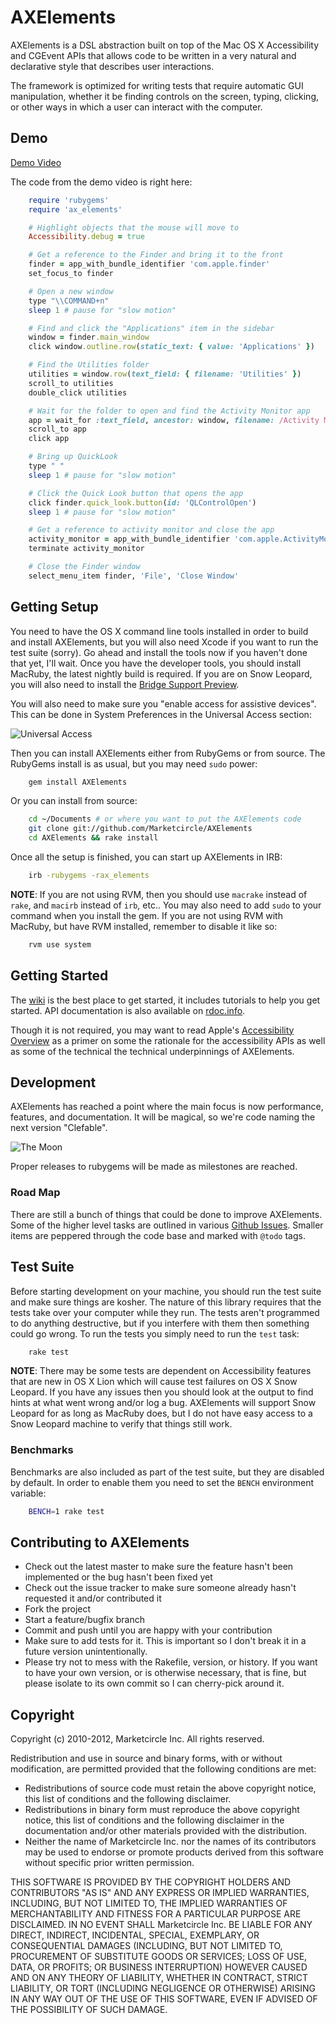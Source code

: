 # AXElements

AXElements is a DSL abstraction built on top of the Mac OS X
Accessibility and CGEvent APIs that allows code to be written in a
very natural and declarative style that describes user interactions.

The framework is optimized for writing tests that require automatic
GUI manipulation, whether it be finding controls on the screen,
typing, clicking, or other ways in which a user can interact with the
computer.


## Demo

[Demo Video](http://www.youtube.com/watch?v=G9O5wzb7oTY)

The code from the demo video is right here:

```ruby
    require 'rubygems'
    require 'ax_elements'

    # Highlight objects that the mouse will move to
    Accessibility.debug = true

    # Get a reference to the Finder and bring it to the front
    finder = app_with_bundle_identifier 'com.apple.finder'
    set_focus_to finder

    # Open a new window
    type "\\COMMAND+n"
    sleep 1 # pause for "slow motion"

    # Find and click the "Applications" item in the sidebar
    window = finder.main_window
    click window.outline.row(static_text: { value: 'Applications' })

    # Find the Utilities folder
    utilities = window.row(text_field: { filename: 'Utilities' })
    scroll_to utilities
    double_click utilities

    # Wait for the folder to open and find the Activity Monitor app
    app = wait_for :text_field, ancestor: window, filename: /Activity Monitor/
    scroll_to app
    click app

    # Bring up QuickLook
    type " "
    sleep 1 # pause for "slow motion"

    # Click the Quick Look button that opens the app
    click finder.quick_look.button(id: 'QLControlOpen')
    sleep 1 # pause for "slow motion"

    # Get a reference to activity monitor and close the app
    activity_monitor = app_with_bundle_identifier 'com.apple.ActivityMonitor'
    terminate activity_monitor

    # Close the Finder window
    select_menu_item finder, 'File', 'Close Window'
```


## Getting Setup

You need to have the OS X command line tools installed in order to
build and install AXElements, but you will also need Xcode if you want
to run the test suite (sorry). Go ahead and install the tools now if you
haven't done that yet, I'll wait. Once you have the developer tools,
you should install MacRuby, the latest nightly build is required. If you
are on Snow Leopard, you will also need to install the
[Bridge Support Preview](http://www.macruby.org/blog/2010/10/08/bridgesupport-preview.html).

You will also need to make sure you "enable access for assistive devices".
This can be done in System Preferences in the Universal Access section:

![Universal Access](http://ferrous26.com/images/enable_accessibility.png)

Then you can install AXElements either from RubyGems or from source. The
RubyGems install is as usual, but you may need `sudo` power:

```bash
    gem install AXElements
```

Or you can install from source:

```bash
    cd ~/Documents # or where you want to put the AXElements code
    git clone git://github.com/Marketcircle/AXElements
    cd AXElements && rake install
```

Once all the setup is finished, you can start up AXElements in IRB:

```bash
    irb -rubygems -rax_elements
```

__NOTE__: If you are not using RVM, then you should use `macrake`
instead of `rake`, and `macirb` instead of `irb`, etc.. You may also
need to add `sudo` to your command when you install the gem. If you
are not using RVM with MacRuby, but have RVM installed, remember to
disable it like so:

```bash
    rvm use system
```


## Getting Started

The [wiki](http://github.com/Marketcircle/AXElements/wiki)
is the best place to get started, it includes tutorials to help you get
started. API documentation is also available on
[rdoc.info](http://rdoc.info/gems/AXElements/frames).

Though it is not required, you may want to read Apple's
[Accessibility Overview](http://developer.apple.com/library/mac/#documentation/Accessibility/Conceptual/AccessibilityMacOSX/OSXAXModel/OSXAXmodel.html)
as a primer on some the rationale for the accessibility APIs as well
as some of the technical the technical underpinnings of AXElements.


## Development

AXElements has reached a point where the main focus is now performance,
features, and documentation. It will be magical, so we're code naming
the next version "Clefable".

![The Moon](https://github.com/Marketcircle/AXElements/raw/gh-pages/images/next_version.png)

Proper releases to rubygems will be made as milestones are reached.

### Road Map

There are still a bunch of things that could be done to improve
AXElements. Some of the higher level tasks are outlined in various
[Github Issues](http://github.com/Marketcircle/AXElements/issues).
Smaller items are peppered through the code base and marked with `@todo`
tags.


## Test Suite

Before starting development on your machine, you should run the test
suite and make sure things are kosher. The nature of this library
requires that the tests take over your computer while they run. The
tests aren't programmed to do anything destructive, but if you
interfere with them then something could go wrong. To run the tests
you simply need to run the `test` task:

```bash
    rake test
```

__NOTE__: There may be some tests are dependent on Accessibility
features that are new in OS X Lion which will cause test failures on
OS X Snow Leopard. If you have any issues then you should look at the
output to find hints at what went wrong and/or log a bug. AXElements
will support Snow Leopard for as long as MacRuby does, but I do not
have easy access to a Snow Leopard machine to verify that things still
work.

### Benchmarks

Benchmarks are also included as part of the test suite, but they are
disabled by default. In order to enable them you need to set the
`BENCH` environment variable:

```bash
    BENCH=1 rake test
```


## Contributing to AXElements

* Check out the latest master to make sure the feature hasn't been implemented or the bug hasn't been fixed yet
* Check out the issue tracker to make sure someone already hasn't requested it and/or contributed it
* Fork the project
* Start a feature/bugfix branch
* Commit and push until you are happy with your contribution
* Make sure to add tests for it. This is important so I don't break it in a future version unintentionally.
* Please try not to mess with the Rakefile, version, or history. If you want to have your own version, or is otherwise necessary, that is fine, but please isolate to its own commit so I can cherry-pick around it.


## Copyright

Copyright (c) 2010-2012, Marketcircle Inc.
All rights reserved.

Redistribution and use in source and binary forms, with or without
modification, are permitted provided that the following conditions are met:

* Redistributions of source code must retain the above copyright
  notice, this list of conditions and the following disclaimer.
* Redistributions in binary form must reproduce the above copyright
  notice, this list of conditions and the following disclaimer in the
  documentation and/or other materials provided with the distribution.
* Neither the name of Marketcircle Inc. nor the names of its
  contributors may be used to endorse or promote products derived
  from this software without specific prior written permission.

THIS SOFTWARE IS PROVIDED BY THE COPYRIGHT HOLDERS AND CONTRIBUTORS "AS IS" AND
ANY EXPRESS OR IMPLIED WARRANTIES, INCLUDING, BUT NOT LIMITED TO, THE IMPLIED
WARRANTIES OF MERCHANTABILITY AND FITNESS FOR A PARTICULAR PURPOSE ARE
DISCLAIMED. IN NO EVENT SHALL Marketcircle Inc. BE LIABLE FOR ANY
DIRECT, INDIRECT, INCIDENTAL, SPECIAL, EXEMPLARY, OR CONSEQUENTIAL
DAMAGES (INCLUDING, BUT NOT LIMITED TO, PROCUREMENT OF SUBSTITUTE
GOODS OR SERVICES; LOSS OF USE, DATA, OR PROFITS; OR BUSINESS
INTERRUPTION) HOWEVER CAUSED AND ON ANY THEORY OF LIABILITY, WHETHER
IN CONTRACT, STRICT LIABILITY, OR TORT (INCLUDING NEGLIGENCE OR
OTHERWISE) ARISING IN ANY WAY OUT OF THE USE OF THIS SOFTWARE, EVEN IF
ADVISED OF THE POSSIBILITY OF SUCH DAMAGE.
